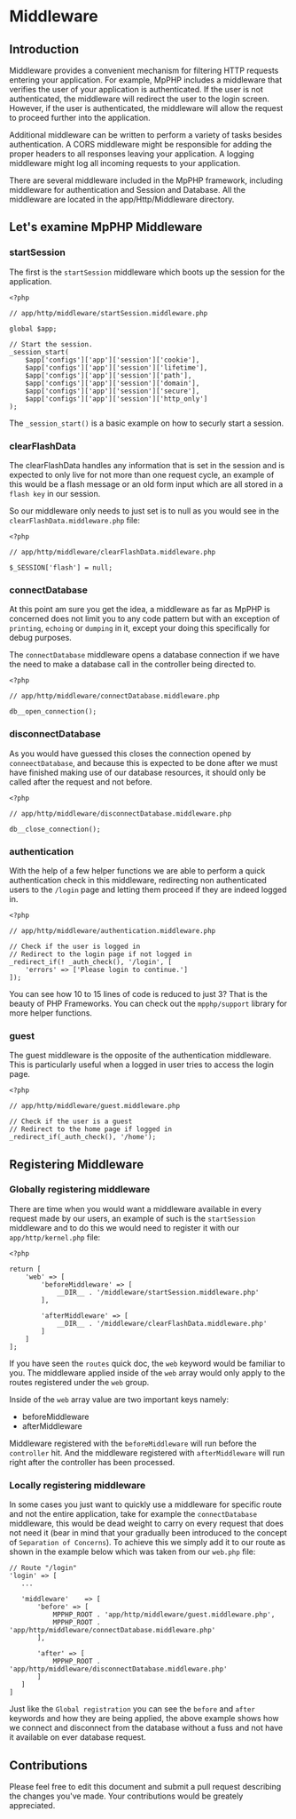 # Middleware

## Introduction

Middleware provides a convenient mechanism for filtering HTTP requests entering your application. For example, MpPHP includes a middleware that verifies the user of your application is authenticated. If the user is not authenticated, the middleware will redirect the user to the login screen. However, if the user is authenticated, the middleware will allow the request to proceed further into the application.

Additional middleware can be written to perform a variety of tasks besides authentication. A CORS middleware might be responsible for adding the proper headers to all responses leaving your application. A logging middleware might log all incoming requests to your application.

There are several middleware included in the MpPHP framework, including middleware for authentication and Session and Database. All the middleware are located in the app/Http/Middleware directory.

## Let's examine MpPHP Middleware

### startSession

The first is the `startSession` middleware which boots up the session for the application.

```
<?php

// app/http/middleware/startSession.middleware.php

global $app;

// Start the session.
_session_start(
    $app['configs']['app']['session']['cookie'],
    $app['configs']['app']['session']['lifetime'],
    $app['configs']['app']['session']['path'],
    $app['configs']['app']['session']['domain'],
    $app['configs']['app']['session']['secure'],
    $app['configs']['app']['session']['http_only']
);
```

The `_session_start()` is a basic example on how to securly start a session.

### clearFlashData

The clearFlashData handles any information that is set in the session and is expected to only live for not more than one request cycle, an example of this would be a flash message or an old form input which are all stored in a `flash key` in our session.

So our middleware only needs to just set is to null as you would see in the `clearFlashData.middleware.php` file:

```
<?php

// app/http/middleware/clearFlashData.middleware.php

$_SESSION['flash'] = null;
```

### connectDatabase

At this point am sure you get the idea, a middleware as far as MpPHP is concerned does not limit you to any code pattern but with an exception of `printing`, `echoing` or `dumping` in it, except your doing this specifically for debug purposes.

The `connectDatabase` middleware opens a database connection if we have the need to make a database call in the controller being directed to.

```
<?php

// app/http/middleware/connectDatabase.middleware.php

db__open_connection();
```

### disconnectDatabase

As you would have guessed this closes the connection opened by `conneectDatabase`, and because this is expected to be done after we must have finished making use of our database resources, it should only be called after the request and not before.

```
<?php

// app/http/middleware/disconnectDatabase.middleware.php

db__close_connection();
```

### authentication

With the help of a few helper functions we are able to perform a quick authentication check in this middleware, redirecting non authenticated users to the `/login` page and letting them proceed if they are indeed logged in.

```
<?php

// app/http/middleware/authentication.middleware.php

// Check if the user is logged in
// Redirect to the login page if not logged in
_redirect_if(! _auth_check(), '/login', [
    'errors' => ['Please login to continue.']
]);
```

You can see how 10 to 15 lines of code is reduced to just 3? That is the beauty of PHP Frameworks. You can check out the `mpphp/support` library for more helper functions.

### guest

The guest middleware is the opposite of the authentication middleware. This is particularly useful when a logged in user tries to access the login page.

```
<?php

// app/http/middleware/guest.middleware.php

// Check if the user is a guest
// Redirect to the home page if logged in
_redirect_if(_auth_check(), '/home');
```

## Registering Middleware

### Globally registering middleware

There are time when you would want a middleware available in every request made by our users, an example of such is the `startSession` middleware and to do this we would need to register it with our `app/http/kernel.php` file:

```
<?php

return [
    'web' => [
        'beforeMiddleware' => [
            __DIR__ . '/middleware/startSession.middleware.php'
        ],

        'afterMiddleware' => [
            __DIR__ . '/middleware/clearFlashData.middleware.php'
        ]
    ]
];
```

If you have seen the `routes` quick doc, the `web` keyword would be familiar to you. The middleware applied inside of the `web` array would only apply to the routes registered under the `web` group.

Inside of the `web` array value are two important keys namely:

* beforeMiddleware
* afterMiddleware

Middleware registered with the `beforeMiddleware` will run before the `controller` hit. And the middleware registered with `afterMiddleware` will run right after the controller has been processed.

### Locally registering middleware

In some cases you just want to quickly use a middleware for specific route and not the entire application, take for example the `connectDatabase` middleware, this would be dead weight to carry on every request that does not need it (bear in mind that your gradually been introduced to the concept of `Separation of Concerns`).
 To achieve this we simply add it to our route as shown in the example below which was taken from our `web.php` file:

 ```
// Route "/login"
'login' => [
    ...
    
    'middleware'    => [
        'before' => [
            MPPHP_ROOT . 'app/http/middleware/guest.middleware.php',
            MPPHP_ROOT . 'app/http/middleware/connectDatabase.middleware.php'
        ],

        'after' => [
            MPPHP_ROOT . 'app/http/middleware/disconnectDatabase.middleware.php'
        ]
    ]
]
 ```

 Just like the `Global registration` you can see the `before` and `after` keywords and how they are being applied, the above example shows how we connect and disconnect from the database without a fuss and not have it available on ever database request.

## Contributions

Please feel free to edit this document and submit a pull request describing the changes you've made. Your contributions would be greately appreciated.